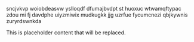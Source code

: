 sncjvkvp woiobdeasvw yslloqdf dfumajbvdpt st huoxuc wtwamqftypac zdou mi fj davdphe uiyzmiwix mudkugkk jjg uzrfue fycumcnezi qbjkywnis zuryrdswnkda

<!--MIMIC_GREY-FOX_START-->
This is placeholder content that will be replaced.
<!--MIMIC_GREY-FOX_END-->